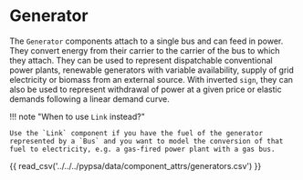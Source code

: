# Generator

The `Generator` components attach to a single bus and can feed in power. They
convert energy from their carrier to the carrier of the bus to which they
attach. They can be used to represent dispatchable conventional power plants,
renewable generators with variable availability, supply of grid electricity or
biomass from an external source. With inverted `sign`, they can also be used to
represent withdrawal of power at a given price or elastic demands following a
linear demand curve.

!!! note "When to use `Link` instead?"

    Use the `Link` component if you have the fuel of the generator represented by a `Bus` and you want to model the conversion of that fuel to electricity, e.g. a gas-fired power plant with a gas bus.


{{ read_csv('../../../pypsa/data/component_attrs/generators.csv') }} 
